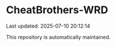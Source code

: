 # CheatBrothers-WRD

Last updated: 2025-07-10 20:12:14

This repository is automatically maintained.
